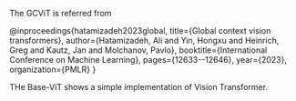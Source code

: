 The GCViT is referred from


@inproceedings{hatamizadeh2023global,
  title={Global context vision transformers},
  author={Hatamizadeh, Ali and Yin, Hongxu and Heinrich, Greg and Kautz, Jan and Molchanov, Pavlo},
  booktitle={International Conference on Machine Learning},
  pages={12633--12646},
  year={2023},
  organization={PMLR}
}




THe Base-ViT shows a simple implementation of Vision Transformer.
